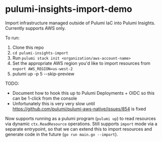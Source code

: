 # pulumi-insights-import-demo
Import infrastructure managed outside of Pulumi IaC into Pulumi Insights. Currently supports AWS only.

To run:

1. Clone this repo
3. `cd pulumi-insights-import`
2. Run `pulumi stack init <organization/aws-account-name>`
3. Set the appropriate AWS region you'd like to import resources from `export AWS_REGION=us-west-2`
4. pulumi up -p 5 --skip-preview

TODO:
- Document how to hook this up to Pulumi Deployments + OIDC so this can be 1-click from the console
- Unfortunately this is very very slow until https://github.com/pulumi/pulumi-aws-native/issues/854 is fixed

Now supports running as a pulumi program (`pulumi up`) to read resources via dynamic `ctx.ReadResource` operations. Still supports `import` mode via a separate entrypoint, so that we can extend this to import resources and generate code in the future (`go run main.go --import`).
